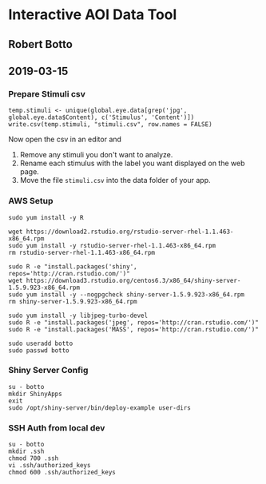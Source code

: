 # Interactive AOI Data Tool

## Robert Botto
## 2019-03-15

### Prepare Stimuli csv
```
temp.stimuli <- unique(global.eye.data[grep('jpg', global.eye.data$Content), c('Stimulus', 'Content')])
write.csv(temp.stimuli, "stimuli.csv", row.names = FALSE)

```

Now open the csv in an editor and 

1. Remove any stimuli you don't want to analyze.
2. Rename each stimulus with the label you want displayed on the web page.
3. Move the file `stimuli.csv` into the data folder of your app.

### AWS Setup

```
sudo yum install -y R

wget https://download2.rstudio.org/rstudio-server-rhel-1.1.463-x86_64.rpm
sudo yum install -y rstudio-server-rhel-1.1.463-x86_64.rpm
rm rstudio-server-rhel-1.1.463-x86_64.rpm

sudo R -e "install.packages('shiny', repos='http://cran.rstudio.com/')"
wget https://download3.rstudio.org/centos6.3/x86_64/shiny-server-1.5.9.923-x86_64.rpm
sudo yum install -y --nogpgcheck shiny-server-1.5.9.923-x86_64.rpm
rm shiny-server-1.5.9.923-x86_64.rpm

sudo yum install -y libjpeg-turbo-devel
sudo R -e "install.packages('jpeg', repos='http://cran.rstudio.com/')"
sudo R -e "install.packages('MASS', repos='http://cran.rstudio.com/')"

sudo useradd botto
sudo passwd botto
```

### Shiny Server Config

```
su - botto
mkdir ShinyApps
exit
sudo /opt/shiny-server/bin/deploy-example user-dirs

```

### SSH Auth from local dev

```
su - botto
mkdir .ssh
chmod 700 .ssh
vi .ssh/authorized_keys
chmod 600 .ssh/authorized_keys
```
